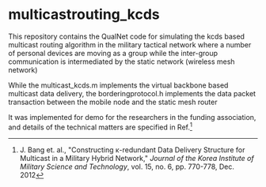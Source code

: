 # multicastrouting_kcds

This repository contains the QualNet code for simulating the kcds based multicast routing algorithm 
in the military tactical network where a number of personal devices are moving as a group 
while the inter-group communication is intermediated by the static network (wireless mesh network)

While the multicast_kcds.m implements the virtual backbone based multicast data delivery, the borderingprotocol.h 
implements the data packet transaction between the mobile node and the static mesh router

It was implemented for demo for the researchers in the funding association, 
and details of the technical matters are specified in Ref.[^1]

[^1]: J. Bang et. al., "Constructing κ-redundant Data Delivery Structure for Multicast in a Military Hybrid Network," *Journal of the Korea Institute of Military Science and Technology*, vol. 15, no. 6, pp. 770-778, Dec. 2012
